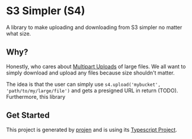 # S3 Simpler (S4)

A library to make uploading and downloading from S3 simpler no matter what size.

## Why?

Honestly, who cares about [Multipart Uploads](https://docs.aws.amazon.com/AmazonS3/latest/userguide/mpuoverview.html) of large files.
We all want to simply download and upload any files because size shouldn't matter.

The idea is that the user can simply use `s4.upload('mybucket', 'path/to/my/large/file')` and gets a presigned URL in return (TODO). Furthermore, this library

## Get Started

This project is generated by [projen](https://github.com/projen/projen/) and is using its [Typescript Project](https://projen.io/typescript.html).